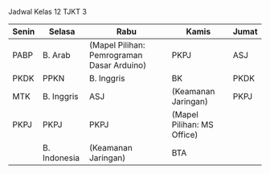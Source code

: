 Jadwal Kelas 12 TJKT 3

| Senin | Selasa       | Rabu                                       | Kamis                      | Jumat |
| ----- | ------------ | ------------------------------------------ | -------------------------- | ----- |
| PABP  | B. Arab      | (Mapel Pilihan: Pemrograman Dasar Arduino) | PKPJ                       | ASJ   |
| PKDK  | PPKN         | B. Inggris                                 | BK                         | PKDK  |
| MTK   | B. Inggris   | ASJ                                        | (Keamanan Jaringan)        | PKPJ  |
| PKPJ  | PKPJ         | PKPJ                                       | (Mapel Pilihan: MS Office) |       |
|       | B. Indonesia | (Keamanan Jaringan)                        | BTA                        |       |
